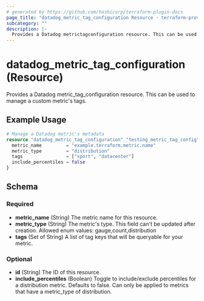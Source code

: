 ```yaml
---
# generated by https://github.com/hashicorp/terraform-plugin-docs
page_title: "datadog_metric_tag_configuration Resource - terraform-provider-datadog"
subcategory: ""
description: |-
  Provides a Datadog metrictagconfiguration resource. This can be used to manage a custom metric's tags.
---
```


# datadog_metric_tag_configuration (Resource)

Provides a Datadog metric_tag_configuration resource. This can be used to manage a custom metric's tags.

## Example Usage

```terraform
# Manage a Datadog metric's metadata
resource "datadog_metric_tag_configuration" "testing_metric_tag_config" {
  metric_name         = "example.terraform.metric.name"
  metric_type         = "distribution"
  tags                = ["sport", "datacenter"]
  include_percentiles = false
}
```

<!-- schema generated by tfplugindocs -->
## Schema

### Required

- **metric_name** (String) The metric name for this resource.
- **metric_type** (String) The metric's type. This field can't be updated after creation. Allowed enum values: gauge,count,distribution
- **tags** (Set of String) A list of tag keys that will be queryable for your metric.

### Optional

- **id** (String) The ID of this resource.
- **include_percentiles** (Boolean) Toggle to include/exclude percentiles for a distribution metric. Defaults to false. Can only be applied to metrics that have a metric_type of distribution.


